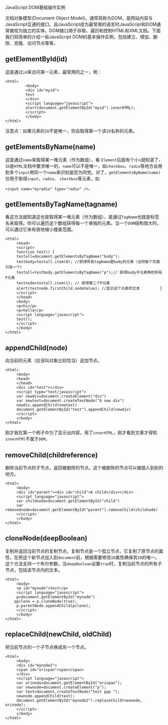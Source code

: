 
JavaScript DOM基础操作实例

文档对象模型(Document Object Model)，通常简称为DOM，是网站内容与JavaScript互通的接口。自JavaScript成为最常用的语言时JavaScript和DOM通常被视为独立的实体。DOM接口用于存取、遍历和控制HTML和XML文档。下面我们将简单的介绍一些JavaScript DOM的基本操作实例，包括建立、增加、删除、克隆、访问节点等等。

## getElementById(id)  

这是通过`id`来访问某一元素，最常用的之一，例：

	<html> 
	         <body> 
	         <div id="myid"> 
	         test  
	         </div> 
	         <script language="javascript"> 
	         alert(document.getElementById("myid").innerHTML);  
	         </script> 
	         </body> 
	</html> 

注意点：如果元素的`ID`不是唯一，则会取得第一个该`ID`名称的元素。

## getElementsByName(name)  	

这是通过`name`来取得某一堆元素（作为数组），看 `Element`后面有个小`s`就知道了，`ID`是`HTML`文档中要求唯一的，`name`可以不是唯一，如`checkbox`、`radio`等地方会用到多个`input`用同一个`name`来识别是否为同党。对了，`getElementsByName(name)`仅用于取得`input`、`radio`、 `checkbox`等元素，如

	<input name="myradio" type="radio" />。


## getElementsByTagName(tagname)

看这方法就知道这也是取得某一堆元素（作为数组），是通过`TagName`也就是标签名来取得。你可以遍历这个数组获得每一个单独的元素。当一个`DOM`结构很大时，可以通过它来有效地缩小搜查范围。    

	<html>           
         <head> 
         <script> 
         function test() {  
         testall=document.getElementsByTagName("body");  
         testbody=testall.item(0); //获得所有tagName是body的元素（当然每个页面只有一个）  
         testall=testbody.getElementsByTagName("p");// 获得body子元素种的所有P元素  
         testnode=testall.item(1); // 获得第二个P元素           
         alert(testnode.firstChild.nodeValue); //显示这个元素的文本         }  
         </script> 
         </head> 
         <body> 
         <p>hi</p> 
         <p>hello</p> 
         <script language="javascript"> 
         test();  
         </script> 
         </body> 
	</html> 

## appendChild(node)

向当前的元素（应该叫对象比较恰当）追加节点。  

	<html> 
         <body> 
         <head> 
         </head> 
         <div id="test"></div> 
         <script type="text/javascript"> 
         var newdiv=document.createElement("div")  
         var newtext=document.createTextNode("A new div")           
         newdiv.appendChild(newtext)  
         document.getElementById("test").appendChild(newdiv)  
         </script> 
         </body> 
	</html> 

刚才我在第一个例子中为了显示出内容，用了`innerHTML`，刚才看到文章才得知`innerHTMl`不属于`DOM`。 

## removeChild(childreference)

删除当前节点的子节点，返回被删除的节点。这个被删除的节点可以被插入到别的地方。

	<html> 
         <body> 
         <div id="parent"><div id="child">A child</div></div> 
         <script language="javascript"> 
         var childnode=document.getElementById("child")  
         var removednode=document.getElementById("parent").removeChild(childnode)  
         </script> 
         </body> 
	</html> 


## cloneNode(deepBoolean)

复制并返回当前节点的复制节点，复制节点是一个孤立节点，它复制了原节点的属性，在把这个新节点加入到`document`前，根据需要修改`ID`属性确保其`ID`的唯一。这个方法支持一个布尔参数，当`deepBoolean`设置`true`时，复制当前节点的所有子节点，包括该节点内的文本。

	<html> 
         <body> 
         <p id="mynode">test</p> 
         <script language="javascript"> 
         p=document.getElementById("mynode")   
        ppclone = p.cloneNode(true);  
         p.parentNode.appendChild(pclone);  
         </script> 
         </body> 
	</html> 

## replaceChild(newChild, oldChild)

把当前节点的一个子节点换成另一个节点。

	<html> 
         <body> 
         <div id="mynode2"> 
         <span id="orispan">span</span> 
         </div> 
         <script language="javascript"> 
         var orinode=document.getElementById("orispan");  
         var newnode=document.createElement("p");  
         var text=document.createTextNode("test ppp ");  
         newnode.appendChild(text);  
         document.getElementById("mynode2").replaceChild(newnode, orinode);  
         </script> 
         </body> 
	</html> 

